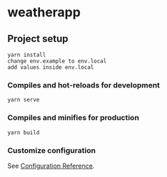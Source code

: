 # weatherapp

## Project setup
```
yarn install
change env.example to env.local
add values inside env.local
```

### Compiles and hot-reloads for development
```
yarn serve
```

### Compiles and minifies for production
```
yarn build
```

### Customize configuration
See [Configuration Reference](https://cli.vuejs.org/config/).
